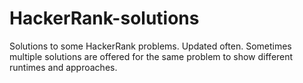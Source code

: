 # HackerRank-solutions
Solutions to some HackerRank problems. Updated often. Sometimes multiple solutions are offered for the same problem to show different runtimes and approaches.
